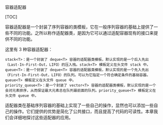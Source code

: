 容器适配器

[TOC]

容器适配器是一个封装了序列容器的类模板，它在一般序列容器的基础上提供了一些不同的功能。之所以称作适配器类，是因为它可以通过适配容器现有的接口来提供不同的功能。

这里有 3 种容器适配器：

    stack<T>：是一个封装了 deque<T> 容器的适配器类模板，默认实现的是一个后入先出（Last-In-First-Out，LIFO）的压入栈。stack<T> 模板定义在头文件 stack 中。
    queue<T>：是一个封装了 deque<T> 容器的适配器类模板，默认实现的是一个先入先出（First-In-First-Out，LIFO）的队列。可以为它指定一个符合确定条件的基础容器。queue<T> 模板定义在头文件 queue 中。
    priority_queue<T>：是一个封装了 vector<T> 容器的适配器类模板，默认实现的是一个会对元素排序，从而保证最大元素总在队列最前面的队列。priority_queue<T> 模板定义在头文件 queue 中。


适配器类在基础序列容器的基础上实现了一些自己的操作，显然也可以添加一些自己的操作。它们提供的优势是简化了公共接口，而且提高了代码的可读性。本章我们会详细地探讨这些适配器的应用。
